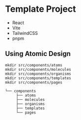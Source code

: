 # Template Project

- React
- Vite
- TailwindCSS
- pnpm

## Using Atomic Design

```
mkdir src/components/atoms
mkdir src/components/molecules
mkdir src/components/organisms
mkdir src/components/templates
mkdir src/components/pages
```

```
└── components
     ├── atoms
     ├── molecules
     ├── organisms
     ├── templates
     └── pages
```
